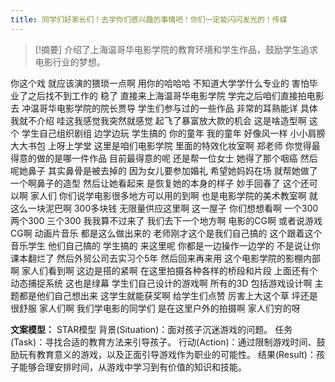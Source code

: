 ```yaml
---
title: 同学们好家长们！去学你们感兴趣的事情吧！你们一定能闪闪发光的！传媒 
---
```

 > [!摘要]
介绍了上海温哥华电影学院的教育环境和学生作品，鼓励学生追求电影行业的梦想。

你这个戏
就应该演的猥琐一点啊
用你的哈哈哈
不知道大学学什么专业的
害怕毕业了之后找不到工作的
稳了
直接来上海温哥华电影学院
学完之后咱们直接拍电影去
冲温哥华电影学院的院长贾导
学生们参与过的一些作品
非常的耳熟能详
具体我就不介绍
哇这我感觉我突然就感觉
起飞了暴富放大款的机会
这是啥造型啊
这个
学生自己组织剧组
边学边玩
学生搞的
你的童年
我的童年
好像风一样
小小肩膀
大大书包
上呀上学堂
这里是咱们电影学院
里面的特效化妆室啊
郑老师
你觉得最得意的做的是哪一件作品
目前最得意的呢
还是帮一位女士
她得了那个咽癌
然后呢她鼻子
其实鼻骨是被去掉的
因为女儿要参加婚礼
希望她妈妈在场
就帮她做了一个啊鼻子的造型
然后让她看起来
是恢复她的本身的样子
妙手回春了
这个还可以啊
家人们
你们说学电影很多地方可以用的到啊
也是电影学院的美术教室啊
就这么一块泥巴啊
300多块钱
无限量供应这里啊
这一屋子
你们想想看啊
一个300 两个300
三个300 我我算不过来了
我们去下一个地方啊
电影的CG啊
或者说游戏CG啊
动画片音乐
都是这么做出来的
老师刚才这个是我们自己搞的
这个跟着这个音乐学生
他们自己搞的
学生搞的
来这里呢
你都是一边操作一边学的
不是说让你课本翻烂了
然后外贸公司去实习个5年
然后回来再来用
这个电影学院的影棚内部啊
家人们看到啊
这边是搭的紧啊
在这里拍摄各种各样的桥段和片段
上面还有个动态捕捉系统
这也是绿幕
学生们自己设计的游戏啊
所有的3D
包括游戏设计啊
主题都是他们自己想出来
这学生就能获奖啊
给学生们点赞
厉害上大这个草
坪还是很舒服
家人们啊
我们学电影的同学们
是在这里户外的拍摄啊
家人们穷的呀

**文案模型：**
 STAR模型
背景(Situation)：面对孩子沉迷游戏的问题。
任务(Task)：寻找合适的教育方法来引导孩子。
行动(Action)：通过限制游戏时间、鼓励玩有教育意义的游戏，以及正面引导游戏作为职业的可能性。
结果(Result)：孩子能够合理安排时间，从游戏中学习到有价值的知识和技能。
